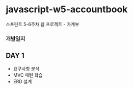 # javascript-w5-accountbook
스프린트 5-6주차 웹 프로젝트 - 가계부


### 개발일지

## DAY 1
- 요구사항 분석
- MVC 패턴 학습
- ERD 설계

